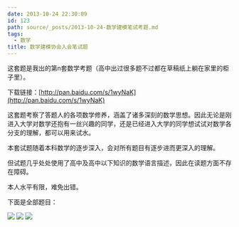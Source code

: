 ```yaml
---
date: 2013-10-24 22:30:09
id: 123
path: source/_posts/2013-10-24-数学建模笔试考题.md
tags:
  - 数学
title: 数学建模协会入会笔试题
---
```


这套题是我出的第n套数学考题（高中出过很多题不过都在草稿纸上躺在家里的柜子里）。

下载链接：[http://pan.baidu.com/s/1wyNaK](http://pan.baidu.com/s/1wyNaK)

这套题考察了答题人的各项数学修养，涵盖了诸多深刻的数学思想。因此无论是刚进入大学对数学还抱有一丝兴趣的同学，还是已经进入大学的同学想试试对数学各分支的理解，都可以用来试水。

<!-- more -->

本套试题随着本科数学的逐步深入，会对所有题目有逐步进而更深入的理解。

但试题几乎处处使用了高中及高中以下知识的数学语言描述，因此在读题方面不存在障碍。

本人水平有限，难免出错。

下面是全部题目：

![](/images/posts/123/1.jpg)
![](/images/posts/123/2.jpg)
![](/images/posts/123/3.jpg)
